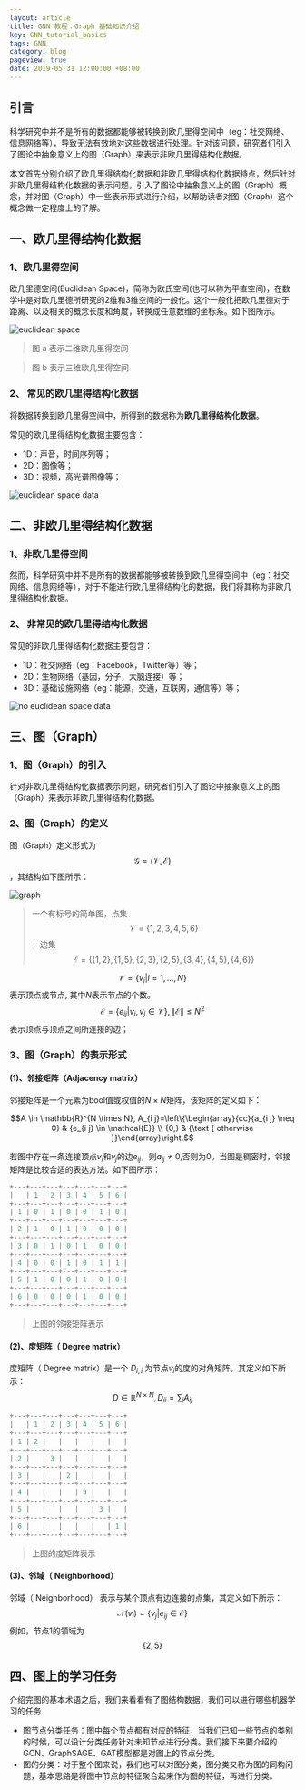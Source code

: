 ```yaml
---
layout: article
title: GNN 教程：Graph 基础知识介绍
key: GNN_tutorial_basics
tags: GNN
category: blog
pageview: true
date: 2019-05-31 12:00:00 +08:00
---
```

## 引言

科学研究中并不是所有的数据都能够被转换到欧几里得空间中（eg：社交网络、信息网络等），导致无法有效地对这些数据进行处理。针对该问题，研究者们引入了图论中抽象意义上的图（Graph）来表示非欧几里得结构化数据。

本文首先分别介绍了欧几里得结构化数据和非欧几里得结构化数据特点，然后针对非欧几里得结构化数据的表示问题，引入了图论中抽象意义上的图（Graph）概念，并对图（Graph）中一些表示形式进行介绍，以帮助读者对图（Graph）这个概念做一定程度上的了解。

## 一、欧几里得结构化数据

### 1、欧几里得空间

欧几里德空间(Euclidean Space)，简称为欧氏空间(也可以称为平直空间)，在数学中是对欧几里德所研究的2维和3维空间的一般化。这个一般化把欧几里德对于距离、以及相关的概念长度和角度，转换成任意数维的坐标系。如下图所示。

![euclidean space](http://ww4.sinaimg.cn/large/006tNc79ly1g46vmxsp95j30lu0b3adf.jpg)

> 图 a 表示二维欧几里得空间

> 图 b 表示三维欧几里得空间

### 2、 常见的欧几里得结构化数据

将数据转换到欧几里得空间中，所得到的数据称为**欧几里得结构化数据**。

常见的欧几里得结构化数据主要包含：

- 1D：声音，时间序列等；
- 2D：图像等；
- 3D：视频，高光谱图像等；

![euclidean space data](http://ww4.sinaimg.cn/large/006tNc79ly1g46vmukxctj30l8090q5a.jpg)

## 二、非欧几里得结构化数据

### 1、非欧几里得空间

然而，科学研究中并不是所有的数据都能够被转换到欧几里得空间中（eg：社交网络、信息网络等），对于不能进行欧几里得结构化的数据，我们将其称为非欧几里得结构化数据。

### 2、 非常见的欧几里得结构化数据

常见的非欧几里得结构化数据主要包含：

- 1D：社交网络（eg：Facebook，Twitter等）等；
- 2D：生物网络（基因，分子，大脑连接）等；
- 3D：基础设施网络（eg：能源，交通，互联网，通信等）等；

![no euclidean space data](http://ww1.sinaimg.cn/large/006tNc79ly1g46vm87j37j30r807841t.jpg)

## 三、图（Graph）

### 1、图（Graph）的引入

针对非欧几里得结构化数据表示问题，研究者们引入了图论中抽象意义上的图（Graph）来表示非欧几里得结构化数据。

### 2、图（Graph）的定义

图（Graph）定义形式为$$\mathcal{G}=(\mathcal{V}, \mathcal{E})$$，其结构如下图所示：

![graph](http://ww3.sinaimg.cn/large/006tNc79ly1g46vmn1lj8j30c8083q30.jpg)

> 一个有标号的简单图，点集$$\mathcal{V}= \{1, 2, 3, 4, 5, 6\}$$，边集$$\mathcal{E} = \{\{1,2\}, \{1,5\}, \{2,3\}, \{2,5\}, \{3,4\}, \{4,5\}, \{4,6\}\}$$

$$\mathcal{V}=\left\{v_{i} | i=1, \ldots, N\right\}$$ 表示顶点或节点, 其中$N$表示节点的个数。
$$\mathcal{E}=\left\{e_{i j} | v_{i}, v_{j} \in \mathcal{V}\right\},\|\mathcal{E}\| \leq N^{2}$$ 表示顶点与顶点之间所连接的边；

### 3、图（Graph）的表示形式

#### (1)、邻接矩阵（Adjacency matrix）

邻接矩阵是一个元素为bool值或权值的$N\times N$矩阵，该矩阵的定义如下：

$$A \in \mathbb{R}^{N \times N}, A_{i j}=\left\{\begin{array}{cc}{a_{i j} \neq 0} & {e_{i j} \in \mathcal{E}} \\ {0,} & {\text { otherwise }}\end{array}\right.$$

若图中存在一条连接顶点$v_i$和$v_j$的边$e_{i j}$，则$a_{i j} \neq 0$,否则为0。当图是稠密时，邻接矩阵是比较合适的表达方法。如下图所示：

```c++
+---+---+---+---+---+---+---+
|   | 1 | 2 | 3 | 4 | 5 | 6 |
+---+---+---+---+---+---+---+
| 1 | 0 | 1 | 0 | 0 | 1 | 0 |
+---+---+---+---+---+---+---+
| 2 | 1 | 0 | 1 | 0 | 0 | 0 |
+---+---+---+---+---+---+---+
| 3 | 0 | 1 | 0 | 1 | 0 | 0 |
+---+---+---+---+---+---+---+
| 4 | 0 | 0 | 1 | 0 | 1 | 1 |
+---+---+---+---+---+---+---+
| 5 | 1 | 0 | 0 | 1 | 0 | 0 |
+---+---+---+---+---+---+---+
| 6 | 0 | 0 | 0 | 1 | 0 | 0 |
+---+---+---+---+---+---+---+
```

> 上图的邻接矩阵表示

#### (2)、度矩阵（ Degree matrix）

度矩阵（ Degree matrix）是一个 $D_{i,i}$ 为节点$v_i$的度的对角矩阵，其定义如下所示：
$$
D \in \mathbb{R}^{N \times N}, D_{i i}=\sum_{j} A_{i j}
$$

```c++
+---+---+---+---+---+---+---+
|   | 1 | 2 | 3 | 4 | 5 | 6 |
+---+---+---+---+---+---+---+
| 1 | 2 |   |   |   |   |   |
+---+---+---+---+---+---+---+
| 2 |   | 3 |   |   |   |   |
+---+---+---+---+---+---+---+
| 3 |   |   | 2 |   |   |   |
+---+---+---+---+---+---+---+
| 4 |   |   |   | 3 |   |   |
+---+---+---+---+---+---+---+
| 5 |   |   |   |   | 3 |   |
+---+---+---+---+---+---+---+
| 6 |   |   |   |   |   | 1 |
+---+---+---+---+---+---+---+
```

> 上图的度矩阵表示

#### (3)、邻域（ Neighborhood）

邻域（ Neighborhood） 表示与某个顶点有边连接的点集，其定义如下所示：
$$
\mathcal{N}\left(v_{i}\right)=\left\{v_{j} | e_{i j} \in \mathcal{E}\right\}
$$
例如，节点$1$的领域为$$\{2, 5\}$$

## 四、图上的学习任务

介绍完图的基本术语之后，我们来看看有了图结构数据，我们可以进行哪些机器学习的任务

- 图节点分类任务：图中每个节点都有对应的特征，当我们已知一些节点的类别的时候，可以设计分类任务针对未知节点进行分类。我们接下来要介绍的 GCN、GraphSAGE、GAT模型都是对图上的节点分类。
- 图的分类：对于整个图来说，我们也可以对图分类，图分类又称为图的同构问题，基本思路是将图中节点的特征聚合起来作为图的特征，再进行分类。

